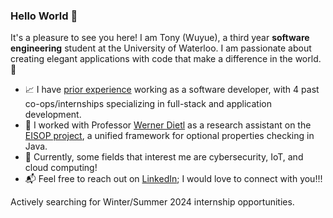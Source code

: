 ### Hello World :wave:
It's a pleasure to see you here! I am Tony (Wuyue), a third year **software engineering** student at the University of Waterloo. I am passionate about 
creating elegant applications with code that make a difference in the world. :city_sunset: 

* :chart_with_upwards_trend: I have [prior experience](https://github.com/TonyxSun/TonyxSun/blob/master/Tony_Wuyue_Sun_Resume_e.pdf) working as a software developer, with 4 past co-ops/internships specializing in full-stack and application development. 
* 🥼 I worked with Professor [Werner Dietl](https://ece.uwaterloo.ca/~wdietl/) as a research assistant on the [EISOP project](https://eisop.github.io/), a unified framework for optional properties checking in Java.
* :space_invader: Currently, some fields that interest me are cybersecurity, IoT, and cloud computing!
* :mailbox_with_mail: Feel free to reach out on [LinkedIn](https://www.linkedin.com/in/tonywsun/); I would love to connect with you!!!

Actively searching for Winter/Summer 2024 internship opportunities.
<!---
TonyxSun/TonyxSun is a ✨ special ✨ repository because its `README.md` (this file) appears on your GitHub profile.
You can click the Preview link to take a look at your changes.
--->
